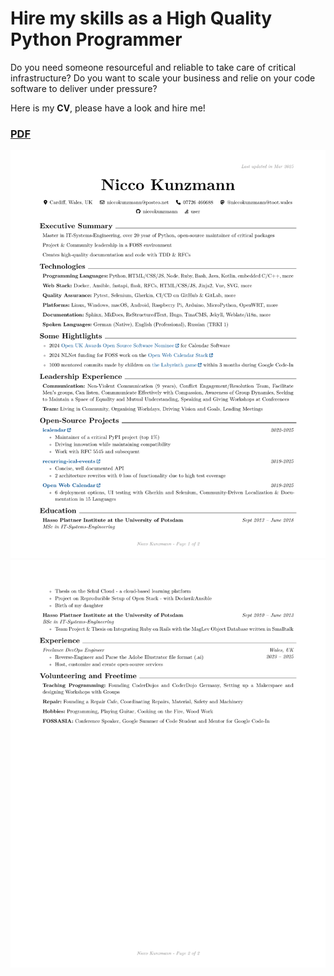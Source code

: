 # Hire my skills as a High Quality Python Programmer

Do you need someone resourceful and reliable to take care of critical infrastructure?
Do you want to scale your business and relie on your code software to deliver under pressure?

Here is my **CV**, please have a look and hire me!

### [PDF](Nicco_Kunzmann_CV.pdf)

![](Nicco_Kunzmann_CV_1.png)
![](Nicco_Kunzmann_CV_2.png)
